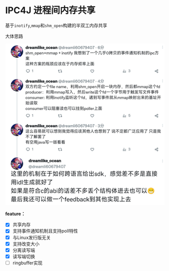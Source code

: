# IPC4J 进程间内存共享

基于`inotify`,`mmap`和`shm_open`构建的半双工内存共享

大体思路

![image-20230311132412791](assets/twitter.png)

**feature：**

- [x] 共享内存
- [x] 支持事件通知机制且支持poll特性
- [x] 与Linux发行版无关
- [x] 支持改变大小
- [x] 分离读写端
- [x] 读写端切换
- [ ] ringbuffer实现